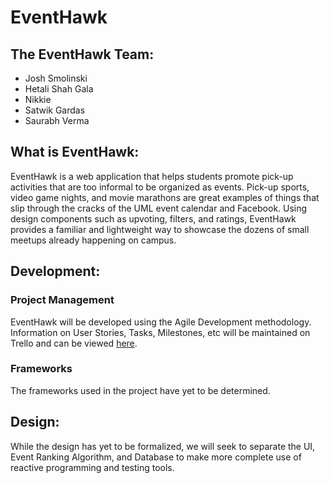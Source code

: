 # EventHawk

## The EventHawk Team:
* Josh Smolinski
* Hetali Shah Gala
* Nikkie
* Satwik Gardas
* Saurabh Verma

## What is EventHawk:

EventHawk is a web application that helps students promote pick-up activities that are too informal to be organized as events. Pick-up sports, video game nights, and movie marathons are great examples of things that slip through the cracks of the UML event calendar and Facebook. Using design components such as upvoting, filters, and ratings, EventHawk provides a familiar and lightweight way to showcase the dozens of small meetups already happening on campus.

## Development:

### Project Management

EventHawk will be developed using the Agile Development methodology. Information on User Stories, Tasks, Milestones, etc will be maintained on Trello and can be viewed [here](https://trello.com/b/2QY2nsVj/eventhawk). 

### Frameworks

The frameworks used in the project have yet to be determined.

## Design:

While the design has yet to be formalized, we will seek to separate the UI, Event Ranking Algorithm, and Database to make more complete use of reactive programming and testing tools.
